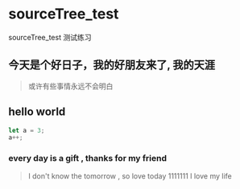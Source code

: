 # sourceTree_test
sourceTree_test 测试练习
## 今天是个好日子，我的好朋友来了, 我的天涯
> 或许有些事情永远不会明白

## hello world
```js
let a = 3;
a++;

```

### every day is a gift , thanks for my friend
> I don't know the tomorrow , so love today
1111111
> I love my life


